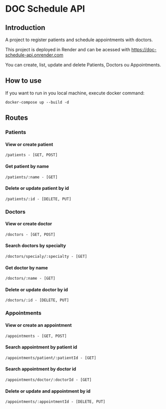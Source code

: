 # DOC Schedule API
## Introduction
A project to register patients and schedule appointments with doctors.

This project is deployed in Render and can be acessed with https://doc-schedule-api.onrender.com

You can create, list, update and delete Patients, Doctors ou Appointments.

## How to use
If you want to run in you local machine, execute docker command:

```
docker-compose up --build -d
```

## Routes
### Patients
#### View or create patient 
`/patients - [GET, POST]`

#### Get patient by name
`/patients/:name - [GET]`

#### Delete or update patient by id
`/patients/:id - [DELETE, PUT]`

### Doctors
#### View or create doctor
`/doctors - [GET, POST]`

#### Search doctors by specialty
`/doctors/specialy/:specialty - [GET]`

#### Get doctor by name
`/doctors/:name - [GET]`

#### Delete or update doctor by id
`/doctors/:id - [DELETE, PUT]`

### Appointments
#### View or create an appointment
`/appointments - [GET, POST]`

#### Search appointment by patient id
`/appointments/patient/:patientId - [GET]`

#### Search appointment by doctor id
`/appointments/doctor/:doctorId - [GET]`

#### Delete or update and appointment by id
`/appointments/:appointmentId - [DELETE, PUT]`